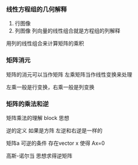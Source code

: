 ### 线性方程组的几何解释

1. 行图像
2. 列图像
列向量的线性组合就是方程组的列解释 

用列的线性组合来计算矩阵的乘积

### 矩阵消元

矩阵的消元可以当作矩阵 左乘矩阵当作线性变换来处理

左乘一般是行变换，右乘一般是列变换

### 矩阵的乘法和逆

矩阵乘法的理解 block 思想

逆的定义 如果是方阵 左逆和右逆是一样的

矩阵a 可逆的条件 存在vector x 使得 Ax=0

高斯-诺尔当 思想求得逆矩阵